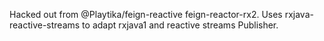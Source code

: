 Hacked out from @Playtika/feign-reactive feign-reactor-rx2. Uses rxjava-reactive-streams
to adapt rxjava1 and reactive streams Publisher.